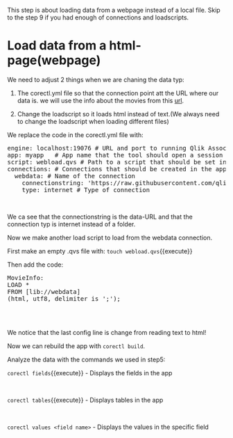 This step is about loading data from a webpage instead of a local file. Skip to the step 9 if you had enough of connections and loadscripts.


# Load data from a html-page(webpage)

We need to adjust 2 things when we are chaning the data typ:

1. The corectl.yml file so that the connection point att the URL where our data is.
we will use the info about the movies  from this [url](https://gist.githubusercontent.com/carlioth/b86ede12e75b5756c9f34c0d65a22bb3/raw/e733b74c7c1c5494669b36893a31de5427b7b4fc/MovieInfo.csv).

2. Change the loadscript so it loads html instead of text.(We always need to change the loadscript when loading different files)

We replace the code in the corectl.yml file with:

<pre class="file" data-filename="corectl.yml" data-target="replace">
engine: localhost:19076 # URL and port to running Qlik Associative Engine instance
app: myapp   # App name that the tool should open a session against.
script: webload.qvs # Path to a script that should be set in the app
connections: # Connections that should be created in the app
  webdata: # Name of the connection
    connectionstring: 'https://raw.githubusercontent.com/qlik-oss/core-data-loading/master/data/airports.csv' # Connectionstring (qConnectionString) of the connection. For a folder connector this is an absolute or relative path inside of the engine docker container.
    type: internet # Type of connection
</pre>

<br>

We ca see that the connectionstring is the data-URL and that the connection typ is internet instead of a folder.

Now we make another load script to load from the webdata connection.

First make an empty .qvs file with: `touch webload.qvs`{{execute}}

Then add the code:
<pre class="file" data-filename="webload.qvs" data-target="replace">
MovieInfo:
LOAD *
FROM [lib://webdata]
(html, utf8, delimiter is ';');

</pre>
<br>

We notice that the last config line is change from reading text to html!

Now we can rebuild the app with `corectl build`.

Analyze the data with the commands we used in step5:


`corectl fields`{{execute}} - Displays the fields in the app

<br>

`corectl tables`{{execute}} - Displays tables in the app

<br>

`corectl values <field name>` - Displays the values in the specific field

<br>


